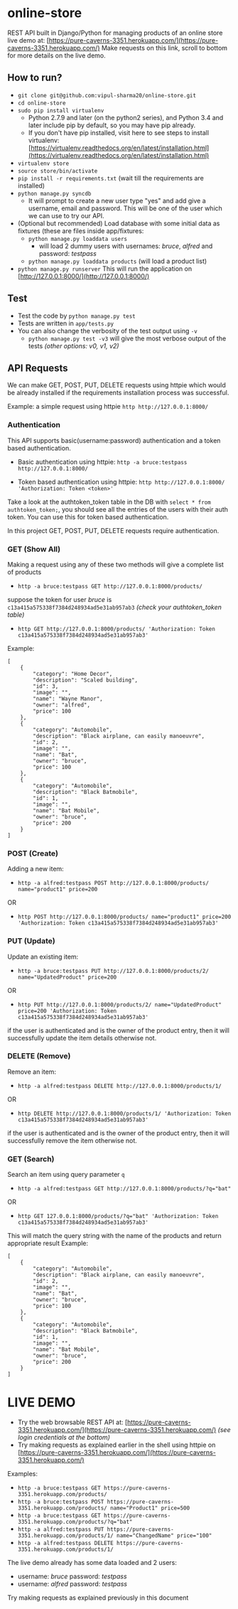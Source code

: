 online-store
============

REST API built in Django/Python for managing products of an online store
live demo at: [https://pure-caverns-3351.herokuapp.com/](https://pure-caverns-3351.herokuapp.com/)
Make requests on this link, scroll to bottom for more details on the live demo.

How to run?
------------
* `git clone git@github.com:vipul-sharma20/online-store.git`
* `cd online-store`
* `sudo pip install virtualenv`
     * Python 2.7.9 and later (on the python2 series), and Python 3.4 and later include pip by default, so you may have pip already.
     * If you don't have pip installed, visit here to see steps to install virtualenv: [https://virtualenv.readthedocs.org/en/latest/installation.html](https://virtualenv.readthedocs.org/en/latest/installation.html)
* `virtualenv store`
* `source store/bin/activate`
* `pip install -r requirements.txt` (wait till the requirements are installed)
* `python manage.py syncdb`
     * It will prompt to create a new user type "yes" and add give a username, email and password. This will be one of the user which we can use to try our API.
* (Optional but recommended) Load database with some initial data as fixtures (these are files inside app/fixtures:
     * `python manage.py loaddata users` 
        * will load 2 dummy users with usernames: _bruce_, _alfred_ and password: _testpass_
     * `python manage.py loaddata products` (will load a product list)
* `python manage.py runserver` This will run the application on [http://127.0.0.1:8000/](http://127.0.0.1:8000/)

Test
----
* Test the code by `python manage.py test`
* Tests are written in `app/tests.py`
* You can also change the verbosity of the test output using `-v`
    * `python manage.py test -v3` will give the most verbose output of the tests _(other options: v0, v1, v2)_


API Requests
------------
We can make GET, POST, PUT, DELETE requests using httpie which would be already installed if the requirements installation process was successful.

Example: a simple request using httpie `http http://127.0.0.1:8000/`

### Authentication ###
This API supports basic(username:password) authentication and a token based authentication.

* Basic authentication using httpie: `http -a bruce:testpass http://127.0.0.1:8000/`

* Token based authentication using httpie: `http http://127.0.0.1:8000/ 'Authorization: Token <token>'`

Take a look at the authtoken_token table in the DB with `select * from authtoken_token;`, you should see all the entries of the users with their auth token. You can use this for token based authentication.

In this project GET, POST, PUT, DELETE requests require authentication.

### GET (Show All) ###
Making a request using any of these two methods will give a complete list of products

* `http -a bruce:testpass GET http://127.0.0.1:8000/products/`

suppose the token for user _bruce_ is `c13a415a575338f7384d248934ad5e31ab957ab3` _(check your authtoken_token table)_

* `http GET http://127.0.0.1:8000/products/ 'Authorization: Token c13a415a575338f7384d248934ad5e31ab957ab3'`

Example:

    [
        {
            "category": "Home Decor",
            "description": "Scaled building",
            "id": 3,
            "image": "",
            "name": "Wayne Manor",
            "owner": "alfred",
            "price": 100
        },
        {
            "category": "Automobile",
            "description": "Black airplane, can easily manoeuvre",
            "id": 2,
            "image": "",
            "name": "Bat",
            "owner": "bruce",
            "price": 100
        },
        {
            "category": "Automobile",
            "description": "Black Batmobile",
            "id": 1,
            "image": "",
            "name": "Bat Mobile",
            "owner": "bruce",
            "price": 200
        }
    ]

### POST (Create) ###
Adding a new item:
* `http -a alfred:testpass POST http://127.0.0.1:8000/products/ name="product1" price=200`

OR
* `http POST http://127.0.0.1:8000/products/ name="product1" price=200 'Authorization: Token c13a415a575338f7384d248934ad5e31ab957ab3'`

### PUT (Update) ###
Update an existing item:
* `http -a bruce:testpass PUT http://127.0.0.1:8000/products/2/ name="UpdatedProduct" price=200`

OR
* `http PUT http://127.0.0.1:8000/products/2/ name="UpdatedProduct" price=200 'Authorization: Token c13a415a575338f7384d248934ad5e31ab957ab3'`

if the user is authenticated and is the owner of the product entry, then it will successfully update the item details otherwise not.

### DELETE (Remove) ###
Remove an item:
* `http -a alfred:testpass DELETE http://127.0.0.1:8000/products/1/`

OR
* `http DELETE http://127.0.0.1:8000/products/1/ 'Authorization: Token c13a415a575338f7384d248934ad5e31ab957ab3'`

if the user is authenticated and is the owner of the product entry, then it will successfully remove the item otherwise not.

### GET (Search) ###
Search an item using query parameter `q`
* `http -a alfred:testpass GET http://127.0.0.1:8000/products/?q="bat"`

OR

* `http GET 127.0.0.1:8000/products/?q="bat" 'Authorization: Token c13a415a575338f7384d248934ad5e31ab957ab3'`

This will match the query string with the name of the products and return appropriate result
Example:

    [
        {
            "category": "Automobile",
            "description": "Black airplane, can easily manoeuvre",
            "id": 2,
            "image": "",
            "name": "Bat",
            "owner": "bruce",
            "price": 100
        },
        {
            "category": "Automobile",
            "description": "Black Batmobile",
            "id": 1,
            "image": "",
            "name": "Bat Mobile",
            "owner": "bruce",
            "price": 200
        }
    ]

LIVE DEMO
=========
* Try the web browsable REST API at: [https://pure-caverns-3351.herokuapp.com/](https://pure-caverns-3351.herokuapp.com/) _(see login credentials at the bottom)_
* Try making requests as explained earlier in the shell using httpie on [https://pure-caverns-3351.herokuapp.com/](https://pure-caverns-3351.herokuapp.com/)

Examples: 

* `http -a bruce:testpass GET https://pure-caverns-3351.herokuapp.com/products/`
* `http -a bruce:testpass POST https://pure-caverns-3351.herokuapp.com/products/ name="Product1" price=500`
* `http -a bruce:testpass GET https://pure-caverns-3351.herokuapp.com/products/?q="bat"`
* `http -a alfred:testpass PUT https://pure-caverns-3351.herokuapp.com/products/1/ name="ChangedName" price="100"`
* `http -a alfred:testpass DELETE https://pure-caverns-3351.herokuapp.com/products/1/`

The live demo already has some data loaded and 2 users:
* username: _bruce_ password: _testpass_
* username: _alfred_ password: _testpass_

Try making requests as explained previously in this document
